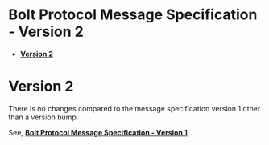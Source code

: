 # Bolt Protocol Message Specification - Version 2


* [**Version 2**](#version-2)


# Version 2

There is no changes compared to the message specification version 1 other than a version bump.

See, [**Bolt Protocol Message Specification - Version 1**](/bolt-protocol-message-specification-1.md)
